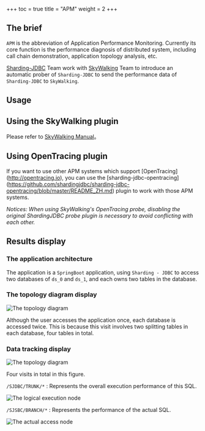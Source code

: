 +++
toc = true
title = "APM"
weight = 2
+++

## The brief
` APM ` is the abbreviation of Application Performance Monitoring. Currently its core function is the performance diagnosis of distributed system, including call chain demonstration, application topology analysis, etc.

[Sharding-JDBC](http://shardingjdbc.io) Team work with [SkyWalking](http://skywalking.io) Team to introduce an automatic prober of `Sharding-JDBC` to send the performance data of `Sharding-JDBC` to `SkyWalking`.

## Usage

## Using the SkyWalking plugin

Please refer to [SkyWalking Manual](https://github.com/OpenSkywalking/skywalking/wiki/Quick-start-chn)。

## Using OpenTracing plugin

If you want to use other APM systems which support [OpenTracing] (http://opentracing.io), you can use the [sharding-jdbc-opentracing] (https://github.com/shardingjdbc/sharding-jdbc-opentracing/blob/master/README_ZH.md) plugin to work with
those APM systems.


*Notices: When using SkyWalking's OpenTracing probe, disabling the original ShardingJDBC probe plugin is necessary to avoid conflicting with each other.*

## Results display

### The application architecture

The application is a ` SpringBoot ` application, using ` Sharding - JDBC ` to access two databases of ` ds_0 ` and ` ds_1 `, and each owns two tables in the database.

### The topology diagram display

![The topology diagram](http://ovfotjrsi.bkt.clouddn.com/apm-topology.png)

Although the user accesses the application once, each database is accessed twice. This is because this visit involves two splitting tables in each database, four tables in total.

### Data tracking display

![The topology diagram](http://ovfotjrsi.bkt.clouddn.com/apm-trace.png)

Four visits in total in this figure.

`/SJDBC/TRUNK/*` : Represents the overall execution performance of this SQL.


![The logical execution node](http://ovfotjrsi.bkt.clouddn.com/apm-trunk-span.png)

`/SJSBC/BRANCH/*` : Represents the performance of the actual SQL.

![The actual access node](http://ovfotjrsi.bkt.clouddn.com/apm-branch-span.png)
